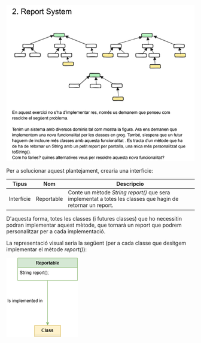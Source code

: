 ![img.png](../../../img/EnunciatEx1.png)

Per a solucionar aquest plantejament, crearia una interficie:

| Tipus          | Nom        | Descripcio                                                                                                  |
|----------------|------------|-------------------------------------------------------------------------------------------------------------|
| Interfície     | Reportable | Conte un mètode *String report()* que sera implementat a totes les classes que hagin de retornar un report. |

D'aquesta forma, totes les classes (i futures classes) que ho necessitin podran implementar aquest mètode, que tornarà un report que podrem personalitzar per a cada implementació.

La representació visual seria la següent (per a cada classe que desitgem implementar el mètode *report()*):

![DiagramaReportSystem.png](../../../img/DiagramaReportSystem.png)